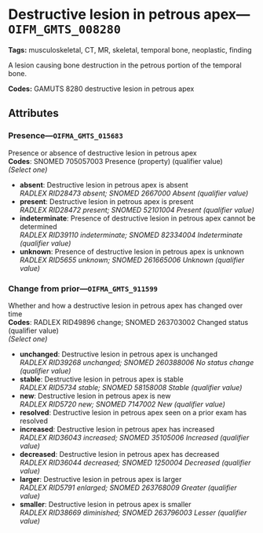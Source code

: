 # Destructive lesion in petrous apex—`OIFM_GMTS_008280`

**Tags:** musculoskeletal, CT, MR, skeletal, temporal bone, neoplastic, finding

A lesion causing bone destruction in the petrous portion of the temporal bone.

**Codes:** GAMUTS 8280 destructive lesion in petrous apex

## Attributes

### Presence—`OIFMA_GMTS_015683`

Presence or absence of destructive lesion in petrous apex  
**Codes**: SNOMED 705057003 Presence (property) (qualifier value)  
*(Select one)*

- **absent**: Destructive lesion in petrous apex is absent  
_RADLEX RID28473 absent; SNOMED 2667000 Absent (qualifier value)_
- **present**: Destructive lesion in petrous apex is present  
_RADLEX RID28472 present; SNOMED 52101004 Present (qualifier value)_
- **indeterminate**: Presence of destructive lesion in petrous apex cannot be determined  
_RADLEX RID39110 indeterminate; SNOMED 82334004 Indeterminate (qualifier value)_
- **unknown**: Presence of destructive lesion in petrous apex is unknown  
_RADLEX RID5655 unknown; SNOMED 261665006 Unknown (qualifier value)_

### Change from prior—`OIFMA_GMTS_911599`

Whether and how a destructive lesion in petrous apex has changed over time  
**Codes**: RADLEX RID49896 change; SNOMED 263703002 Changed status (qualifier value)  
*(Select one)*

- **unchanged**: Destructive lesion in petrous apex is unchanged  
_RADLEX RID39268 unchanged; SNOMED 260388006 No status change (qualifier value)_
- **stable**: Destructive lesion in petrous apex is stable  
_RADLEX RID5734 stable; SNOMED 58158008 Stable (qualifier value)_
- **new**: Destructive lesion in petrous apex is new  
_RADLEX RID5720 new; SNOMED 7147002 New (qualifier value)_
- **resolved**: Destructive lesion in petrous apex seen on a prior exam has resolved  
- **increased**: Destructive lesion in petrous apex has increased  
_RADLEX RID36043 increased; SNOMED 35105006 Increased (qualifier value)_
- **decreased**: Destructive lesion in petrous apex has decreased  
_RADLEX RID36044 decreased; SNOMED 1250004 Decreased (qualifier value)_
- **larger**: Destructive lesion in petrous apex is larger  
_RADLEX RID5791 enlarged; SNOMED 263768009 Greater (qualifier value)_
- **smaller**: Destructive lesion in petrous apex is smaller  
_RADLEX RID38669 diminished; SNOMED 263796003 Lesser (qualifier value)_